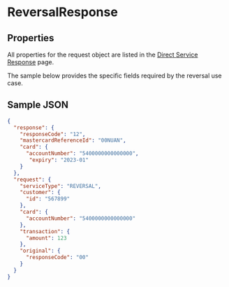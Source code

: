 # ReversalResponse

## Properties <a name="properties"></a>
All properties for the request object are listed in the [Direct Service Response](docs/models/DirectServiceResponse.md) page.

The sample below provides the specific fields required by the reversal use case.

## Sample JSON

```json
{
  "response": {
    "responseCode": "12",
    "mastercardReferenceId": "00NUAN",
    "card": {
      "accountNumber": "5400000000000000",
       "expiry": "2023-01"
    }
  },
  "request": {
    "serviceType": "REVERSAL",
    "customer": {
      "id": "567899"
    },
    "card": {
      "accountNumber": "5400000000000000"
    },
    "transaction": {
      "amount": 123
    },
    "original": {
      "responseCode": "00"
    }
  }
}
```
